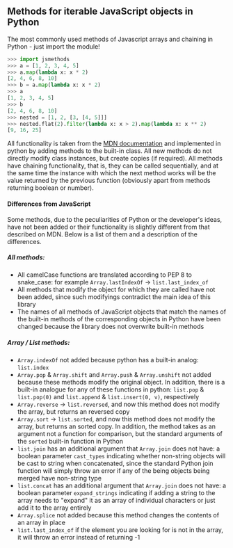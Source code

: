 ## Methods for iterable JavaScript objects in Python

The most commonly used methods of Javascript arrays and chaining in Python - just import the module!

```python
>>> import jsmethods
>>> a = [1, 2, 3, 4, 5]
>>> a.map(lambda x: x * 2)
[2, 4, 6, 8, 10]
>>> b = a.map(lambda x: x * 2)
>>> a
[1, 2, 3, 4, 5]
>>> b
[2, 4, 6, 8, 10]
>>> nested = [1, 2, [3, [4, 5]]]
>>> nested.flat(2).filter(lambda x: x > 2).map(lambda x: x ** 2)
[9, 16, 25]
```



All functionality is taken from the [MDN documentation](https://developer.mozilla.org/en-US/docs/Web/JavaScript/Reference/Global_Objects/Array#instance_methods) and implemented in python by adding methods to the built-in class. All new methods do not directly modify class instances, but create copies (if required). All methods have chaining functionality, that is, they can be called sequentially, and at the same time the instance with which the next method works will be the value returned by the previous function (obviously apart from methods returning boolean or number).

#### Differences from JavaScript

Some methods, due to the peculiarities of Python or the developer's ideas, have not been added or their functionality is slightly different from that described on MDN. Below is a list of them and a description of the differences.

##### All methods:

- All camelCase functions are translated according to PEP 8 to snake_case: for example `Array.lastIndexOf` -> `list.last_index_of`
- All methods that modify the object for which they are called have not been added, since such modifyings contradict the main idea of this library
- The names of all methods of JavaScript objects that match the names of the built-in methods of the corresponding objects in Python have been changed because the library does not overwrite built-in methods

##### Array / List methods:

- `Array.indexOf` not added because python has a built-in analog: `list.index`
- `Array.pop` & `Array.shift` and `Array.push` & `Array.unshift` not added because these methods modify the original object. In addition, there is a built-in analogue for any of these functions in python: `list.pop` & `list.pop(0)` and `list.append` & `list.insert(0, v)`, respectively
- `Array.reverse` -> `list.reversed`, and now this method does not modify the array, but returns an reversed copy
- `Array.sort` -> `list.sorted`, and now this method does not modify the array, but returns an sorted copy. In addition, the method takes as an argument not a function for comparison, but the standard arguments of the `sorted` built-in function in Python
- `list.join` has an additional argument that `Array.join` does not have: a boolean parameter `cast_types` indicating whether non-string objects will be cast to string when concatenated, since the standard Python join function will simply throw an error if any of the being objects being merged have non-string type
- `list.concat`  has an additional argument that `Array.join` does not have: a boolean parameter `expand_strings` indicating if adding a string to the array needs to "expand" it as an array of individual characters or just add it to the array entirely
- `Array.splice` not added because this method changes the contents of an array in place
- `list.last_index_of` if the element you are looking for is not in the array, it will throw an error instead of returning -1





